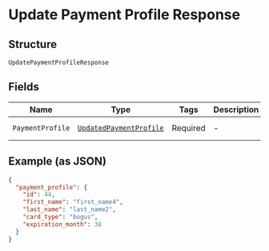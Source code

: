 
# Update Payment Profile Response

## Structure

`UpdatePaymentProfileResponse`

## Fields

| Name | Type | Tags | Description | Getter | Setter |
|  --- | --- | --- | --- | --- | --- |
| `PaymentProfile` | [`UpdatedPaymentProfile`](../../doc/models/updated-payment-profile.md) | Required | - | UpdatedPaymentProfile getPaymentProfile() | setPaymentProfile(UpdatedPaymentProfile paymentProfile) |

## Example (as JSON)

```json
{
  "payment_profile": {
    "id": 44,
    "first_name": "first_name4",
    "last_name": "last_name2",
    "card_type": "bogus",
    "expiration_month": 38
  }
}
```

